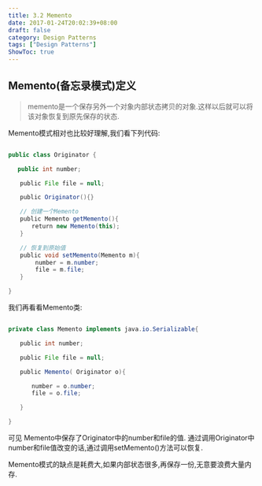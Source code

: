 ```yaml
---
title: 3.2 Memento
date: 2017-01-24T20:02:39+08:00
draft: false
category: Design Patterns
tags: ["Design Patterns"]
ShowToc: true
---
```


## Memento(备忘录模式)定义

> memento是一个保存另外一个对象内部状态拷贝的对象.这样以后就可以将该对象恢复到原先保存的状态.

Memento模式相对也比较好理解,我们看下列代码:

```java

public class Originator { 

　 public int number;

　　public File file = null;

　　public Originator(){}

　　// 创建一个Memento
　　public Memento getMemento(){
　　　　return new Memento(this);
　　}

　　// 恢复到原始值
　　public void setMemento(Memento m){
　　　　 number = m.number;
　　　　 file = m.file;
　　}

}

```

我们再看看Memento类:

```java

private class Memento implements java.io.Serializable{

　　public int number;

　　public File file = null;

　　public Memento( Originator o){

　　　　number = o.number;
　　　　file = o.file;

　　}

}

```

可见 Memento中保存了Originator中的number和file的值. 通过调用Originator中number和file值改变的话,通过调用setMemento()方法可以恢复.

Memento模式的缺点是耗费大,如果内部状态很多,再保存一份,无意要浪费大量内存.
